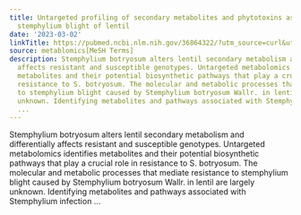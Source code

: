 ```yaml
---
title: Untargeted profiling of secondary metabolites and phytotoxins associated with
  stemphylium blight of lentil
date: '2023-03-02'
linkTitle: https://pubmed.ncbi.nlm.nih.gov/36864322/?utm_source=curl&utm_medium=rss&utm_campaign=pubmed-2&utm_content=1Zkrxt7ktlCbHBXEV3v65xxSnkSWNsJ1A6Fq3gBniKhGfIUslK&fc=20210907212339&ff=20230306201543&v=2.17.9.post6+86293ac
source: metablomics[MeSH Terms]
description: Stemphylium botryosum alters lentil secondary metabolism and differentially
  affects resistant and susceptible genotypes. Untargeted metabolomics identifies
  metabolites and their potential biosynthetic pathways that play a crucial role in
  resistance to S. botryosum. The molecular and metabolic processes that mediate resistance
  to stemphylium blight caused by Stemphylium botryosum Wallr. in lentil are largely
  unknown. Identifying metabolites and pathways associated with Stemphylium infection
  ...
---
```

Stemphylium botryosum alters lentil secondary metabolism and differentially affects resistant and susceptible genotypes. Untargeted metabolomics identifies metabolites and their potential biosynthetic pathways that play a crucial role in resistance to S. botryosum. The molecular and metabolic processes that mediate resistance to stemphylium blight caused by Stemphylium botryosum Wallr. in lentil are largely unknown. Identifying metabolites and pathways associated with Stemphylium infection ...